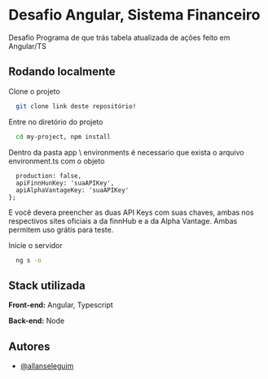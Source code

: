 
# Desafio Angular, Sistema Financeiro

Desafio Programa de que trás tabela atualizada de ações feito em Angular/TS


## Rodando localmente

Clone o projeto

```bash
  git clone link deste repositório!
```

Entre no diretório do projeto

```bash
  cd my-project, npm install
```

Dentro da pasta app \ environments é necessario que exista o arquivo environment.ts com o objeto

```export const environment = {
  production: false,
  apiFinnHunKey: 'suaAPIKey',
  apiAlphaVantageKey: 'suaAPIKey'
};
```

E você devera preencher as duas API Keys com suas chaves, ambas nos respectivos sites 
oficiais a da finnHub e a da Alpha Vantage. Ambas permitem uso grátis para teste. 

Inicie o servidor

```bash
  ng s -o 
```


## Stack utilizada

**Front-end:** Angular, Typescript

**Back-end:** Node

## Autores

- [@allanseleguim](https://www.github.com/allanseleguim)

